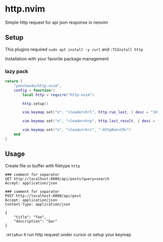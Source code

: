 # http.nvim

Simple http request for api json response in neovim

## Setup
This plugins required `sudo apt install -y curl` and `:TSInstall http`

Installation with your favorite package management

### lazy pack
```lua
return {
    "yonchando/http.nvim",
    config = function()
        local http = require("http-nvim")

        http.setup()

        vim.keymap.set("n", "<leader>hrl", http.run_last, { desc = "[HttpRun] re-run recently" })

        vim.keymap.set("n", "<leader>hrp", http.last_result, { desc = "[HttpRun] Preview recently run" })

        vim.keymap.set("n", "<leader>hrc", ":HttpRun<CR>")
    end
}
```

## Usage

Create file or buffer with filetype `http`

```http
### comment for separator
GET http://localhost:8000/api/posts?query=search
Accept: application/json

### comment for separator
POST http://localhost:8000/api/post
Accept: application/json
Content-Type: application/json

{
    "title": "foo",
    "description": "bar"
}

```

`:HttpRun` it run http request under cursor or setup your keymap

